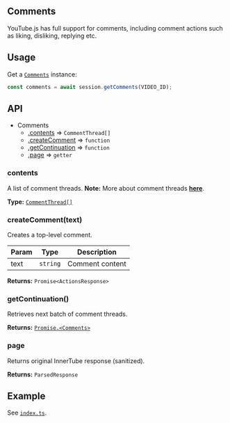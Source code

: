 ## Comments
YouTube.js has full support for comments, including comment actions such as liking, disliking, replying etc.

## Usage
Get a [`Comments`](../../lib/parser/youtube/Comments.js) instance:

```js
const comments = await session.getComments(VIDEO_ID);
```

## API
* Comments
  * [.contents](#commentthread) ⇒ `CommentThread[]`
  * [.createComment](#createComment) ⇒ `function`
  * [.getContinuation](#getc) ⇒ `function`
  * [.page](#page) ⇒ `getter`

<a name="commentthread"></a>
### contents
A list of comment threads. **Note:** More about comment threads [**here**](./CommentThread.md).

**Type:** [`CommentThread[]`](../../lib/parser/contents/classes/CommentThread.js)

<a name="createComment"></a>
### createComment(text)
Creates a top-level comment.

| Param | Type | Description |
| --- | --- | --- |
| text | `string` | Comment content |

**Returns:** `Promise<ActionsResponse>`

<a name="getc"></a>
### getContinuation()
Retrieves next batch of comment threads.

**Returns:** [`Promise.<Comments>`](../../lib/parser/youtube/Comments.ts)

<a name="page"></a>
### page
Returns original InnerTube response (sanitized).

**Returns:** `ParsedResponse`

## Example
See [`index.ts`]('./index.ts').